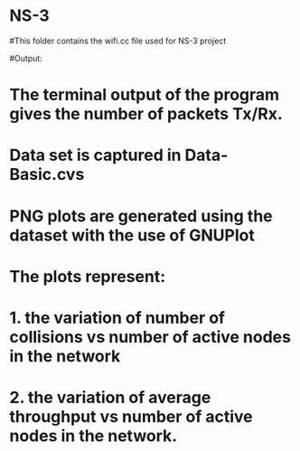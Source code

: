 # NS-3
#This folder contains the wifi.cc file used for NS-3 project

#Output:
# The terminal output of the program gives the number of packets Tx/Rx.
# Data set is captured in Data-Basic.cvs
# PNG plots are generated using the dataset with the use of GNUPlot
# The plots represent:
#   1. the variation of number of collisions vs number of active nodes in the network
#   2. the variation of average throughput vs number of active nodes in the network.
